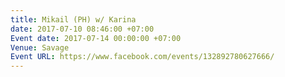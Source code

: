 ```yaml
---
title: Mikail (PH) w/ Karina
date: 2017-07-10 08:46:00 +07:00
Event date: 2017-07-14 00:00:00 +07:00
Venue: Savage
Event URL: https://www.facebook.com/events/132892780627666/
---
```


